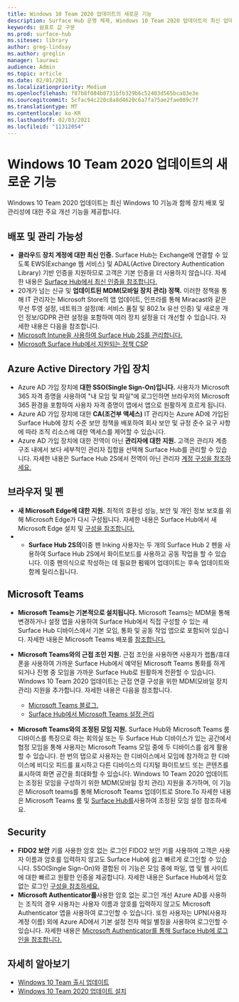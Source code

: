 ```yaml
---
title: Windows 10 Team 2020 업데이트의 새로운 기능
description: Surface Hub 운영 체제, Windows 10 Team 2020 업데이트의 최신 업데이트에 대한 새로운 소식을 확인해보십시오.
keywords: 쉼표로 값 구분
ms.prod: surface-hub
ms.sitesec: library
author: greg-lindsay
ms.author: greglin
manager: laurawi
audience: Admin
ms.topic: article
ms.date: 02/01/2021
ms.localizationpriority: Medium
ms.openlocfilehash: f87b8f084b8731bfb329b6c52403d565bca03e3e
ms.sourcegitcommit: 5cfac94c220c8a8d4620c6a7fa75ae2fae089c7f
ms.translationtype: MT
ms.contentlocale: ko-KR
ms.lasthandoff: 02/03/2021
ms.locfileid: "11312054"
---
```

# Windows 10 Team 2020 업데이트의 새로운 기능

Windows 10 Team 2020 업데이트는 최신 Windows 10 기능과 함께 장치 배포 및 관리성에 대한 주요 개선 기능을 제공합니다.

##  배포 및 관리 가능성

- **클라우드 장치 계정에 대한 최신 인증.** Surface Hub는 Exchange에 연결할 수 있도록 EWS(Exchange 웹 서비스) 및 ADAL(Active Directory Authentication Library) 기반 인증을 지원하므로 고객은 기본 인증을 더 사용하지 않습니다. 자세한 내용은 [Surface Hub에서 최신 인증을 참조합니다.](https://docs.microsoft.com/surface-hub/surface-hub-modern-auth)
- 20개가 넘는 신규 및 **업데이트된 MDM(모바일 장치 관리) 정책.**      이러한 정책을 통해 IT 관리자는 Microsoft Store의 앱 업데이트, 인프라를 통해 Miracast와 같은 무선 투영 설정, 네트워크 설정(예: 서비스 품질 및 802.1x 유선 인증) 및 새로운 개인 정보/GDPR 관련 설정을 포함하여 여러 장치 설정을 더 개선할 수 있습니다. 자세한 내용은 다음을 참조합니다. 
- [Microsoft Intune을 사용하여 Surface Hub 2S를 관리합니다.](surface-hub-2s-manage-intune.md)
- [Microsoft Surface Hub에서 지원되는 정책 CSP](https://docs.microsoft.com//windows/client-management/mdm/policy-csps-supported-by-surface-hub)

##  Azure Active Directory 가입 장치

- Azure AD 가입 장치에 **대한 SSO(Single Sign-On)입니다.** 사용자가 Microsoft 365 자격 증명을 사용하여 "내 모임 및 파일"에 로그인하면 브라우저의 Microsoft 365 환경을 포함하여 사용자 자격 증명이 앱에서 앱으로 원활하게 흐르게 됩니다.
- Azure AD 가입 장치에 대한 **CA(조건부 액세스)**       IT 관리자는 Azure AD에 가입된 Surface Hub에 장치 수준 보안 정책을 배포하여 회사 보안 및 규정 준수 요구 사항에 따라 조직 리소스에 대한 액세스를 제어할 수 있습니다.
- Azure AD 가입 장치에 대한 전역이 아닌 **관리자에 대한 지원.** 고객은 관리자 계층 구조 내에서 보다 세부적인 관리자 집합을 선택해 Surface Hub를 관리할 수 있습니다. 자세한 내용은 Surface Hub 2S에서 전역이 아닌 관리자 [계정 구성을 참조하세요.](surface-hub-2s-nonglobal-admin.md)


## 브라우저 및 펜

- **새 Microsoft Edge에 대한 지원.** 최적의 호환성 성능, 보안 및 개인 정보 보호를 위해 Microsoft Edge가 다시 구성됩니다. 자세한 내용은 Surface Hub에서 새 Microsoft Edge 설치 및 [구성을 참조합니다.](https://docs.microsoft.com/surface-hub/surface-hub-install-chromium-edge)
- - **Surface Hub 2S의**이중 펜 Inking   사용자는 두 개의 Surface Hub 2 펜을 사용하여 Surface Hub 2S에서 화이트보드를 사용하고 공동 작업을 할 수 있습니다. 이중 펜의식으로 작성하는 데 필요한 펌웨어 업데이트는 후속 업데이트와 함께 릴리스됩니다.

## Microsoft Teams  

- **Microsoft Teams는 기본적으로 설치됩니다.**        Microsoft Teams는 MDM을 통해 변경하거나 설정 앱을 사용하여 Surface Hub에서 직접 구성할 수 있는 새 Surface Hub 디바이스에서 기본 모임, 통화 및 공동 작업 앱으로 포함되어 있습니다. 자세한 내용은 Microsoft Teams 배포를 [참조합니다.](https://docs.microsoft.com/MicrosoftTeams/teams-surface-hub)
- **Microsoft Teams와의 근접 조인 지원.**  근접 조인을 사용하면 사용자가 랩톱/휴대폰을 사용하여 가까운 Surface Hub에서 예약된 Microsoft Teams 통화를 하게 되거나 진행 중 모임을 가까운 Surface Hub로 원활하게 전환할 수 있습니다. Windows 10 Team 2020 업데이트는 근접 연결 구성을 위한 MDM(모바일 장치 관리) 지원을 추가합니다. 자세한 내용은 다음을 참조합니다. 

  - [Microsoft Teams 블로그.](https://techcommunity.microsoft.com/t5/microsoft-teams-blog/microsoft-teams-devices-for-shared-spaces-july-and-august-update/ba-p/1604833) 
  - [Surface Hub에서 Microsoft Teams 설정 관리](https://docs.microsoft.com/microsoftteams/rooms/surface-hub-manage-config)

- **Microsoft Teams와의 조정된 모임 지원.** Surface Hub와 Microsoft Teams 룸 디바이스를 특징으로 하는 회의실 또는 두 Surface Hub 디바이스가 있는 공간에서 협정 모임을 통해 사용자는 Microsoft Teams 모임 중에 두 디바이스를 쉽게 활용할 수 있습니다. 한 번의 탭으로 사용자는 한 디바이스에서 모임에 참가하고 한 디바이스에 비디오 피드를 표시하고 다른 디바이스의 디지털 화이트보드 또는 콘텐츠를 표시하여 화면 공간을 최대화할 수 있습니다. Windows 10 Team 2020 업데이트는 조정된 모임을 구성하기 위한 MDM(모바일 장치 관리) 지원을 추가하며, 이 기능은 Microsoft teams를 통해 Microsoft Teams 업데이트로 Store.To 자세한 내용은 Microsoft Teams 룸 및 [Surface Hub를](https://docs.microsoft.com/microsoftteams/rooms/coordinated-meetings)사용하여 조정된 모임 설정 참조하세요.

## Security

- **FIDO2 보안**     키를 사용한 암호 없는 로그인     FIDO2 보안 키를 사용하여 고객은 사용자 이름과 암호를 입력하지 않고도 Surface Hub에 쉽고 빠르게 로그인할 수 있습니다. SSO(Single Sign-On)와 결합된 이 기능은 모임 중에 파일, 앱 및 웹 사이트에 대한 빠르고 원활한 인증을 제공합니다. 자세한 내용은 Surface Hub에서 암호 없는 로그인 [구성을 참조하세요.](https://docs.microsoft.com/surface-hub/surface-hub-2s-phone-authenticate)
- **Microsoft Authenticator를**사용한 암호 없는 로그인 개선  Azure AD를 사용하는 조직의 경우 사용자는 사용자 이름과 암호를 입력하지 않고도 Microsoft Authenticator 앱을 사용하여 로그인할 수 있습니다. 또한 사용자는 UPN(사용자 계정 이름) 외에 Azure AD에서 기본 설정 전자 메일 별칭을 사용하여 로그인할 수 있습니다. 자세한 내용은 [Microsoft Authenticator를 통해 Surface Hub에 로그인을 참조합니다.](https://docs.microsoft.com/surface-hub/surface-hub-authenticator-app)


## 자세히 알아보기

- [Windows 10 Team 출시 업데이트](https://techcommunity.microsoft.com/t5/surface-it-pro-blog/update-to-the-windows-10-team-rollout/ba-p/1669655)
- [Windows 10 Team 2020 업데이트 설치](surface-hub-2020-update.md)  
 